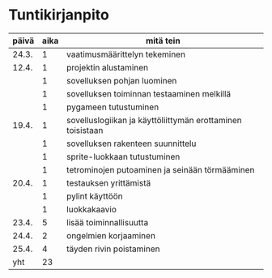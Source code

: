 # Tuntikirjanpito

päivä|aika|mitä tein
|---|---|---
|24.3.|1|vaatimusmäärittelyn tekeminen
|12.4.|1|projektin alustaminen
| |1|sovelluksen pohjan luominen
| |1|sovelluksen toiminnan testaaminen melkillä
| |1|pygameen tutustuminen
|19.4.|1|sovelluslogiikan ja käyttöliittymän erottaminen toisistaan
| |1|sovelluksen rakenteen suunnittelu
| |1|sprite-luokkaan tutustuminen
| |1|tetrominojen putoaminen ja seinään törmääminen
|20.4.|1|testauksen yrittämistä
| |1|pylint käyttöön
| |1|luokkakaavio
|23.4.|5|lisää toiminnallisuutta
|24.4.|2|ongelmien korjaaminen
|25.4.|4|täyden rivin poistaminen
|yht|23|
